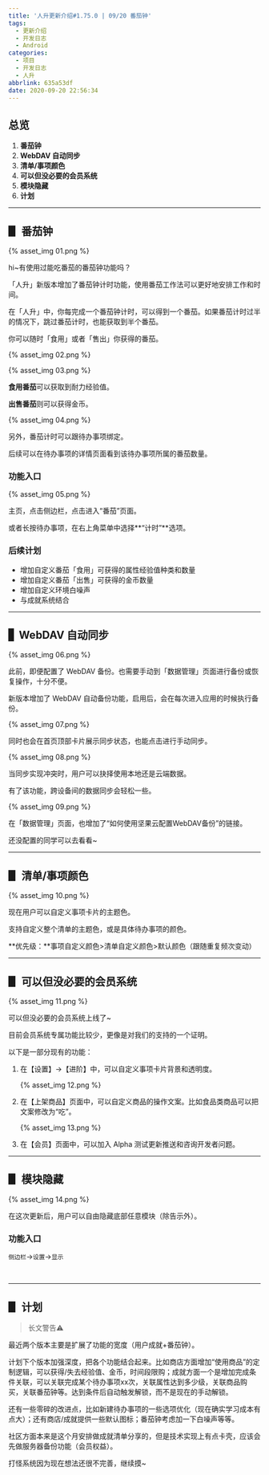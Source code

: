 ```yaml
---
title: '人升更新介绍#1.75.0 | 09/20 番茄钟'
tags:
  - 更新介绍
  - 开发日志
  - Android
categories:
  - 项目
  - 开发日志
  - 人升
abbrlink: 635a53df
date: 2020-09-20 22:56:34
---
```




## 总览

1. **番茄钟**
2. **WebDAV 自动同步**
3. **清单/事项颜色**
4. **可以但没必要的会员系统**
5. **模块隐藏**
6. **计划**

<!-- more -->

---

## ▋ 番茄钟

 {% asset_img 01.png %}

hi~有使用过能吃番茄的番茄钟功能吗？



「人升」新版本增加了番茄钟计时功能，使用番茄工作法可以更好地安排工作和时间。

在「人升」中，你每完成一个番茄钟计时，可以得到一个番茄。如果番茄计时过半的情况下，跳过番茄计时，也能获取到半个番茄。



你可以随时「食用」或者「售出」你获得的番茄。

 {% asset_img 02.png %}

 {% asset_img 03.png %}

**食用番茄**可以获取到耐力经验值。

**出售番茄**则可以获得金币。



 {% asset_img 04.png %}

另外，番茄计时可以跟待办事项绑定。

后续可以在待办事项的详情页面看到该待办事项所属的番茄数量。



### 功能入口

 {% asset_img 05.png %}

主页，点击侧边栏，点击进入“番茄”页面。

或者长按待办事项，在右上角菜单中选择**“计时”**选项。



### 后续计划

- 增加自定义番茄「食用」可获得的属性经验值种类和数量
- 增加自定义番茄「出售」可获得的金币数量
- 增加自定义环境白噪声
- 与成就系统结合

---

## ▋ WebDAV 自动同步

 {% asset_img 06.png %}

此前，即便配置了 WebDAV 备份。也需要手动到「数据管理」页面进行备份或恢复操作，十分不便。

新版本增加了 WebDAV 自动备份功能，启用后，会在每次进入应用的时候执行备份。

 {% asset_img 07.png %}

同时也会在首页顶部卡片展示同步状态，也能点击进行手动同步。

 {% asset_img 08.png %}

当同步实现冲突时，用户可以抉择使用本地还是云端数据。



有了该功能，跨设备间的数据同步会轻松一些。

 {% asset_img 09.png %}

在「数据管理」页面，也增加了“如何使用坚果云配置WebDAV备份”的链接。

还没配置的同学可以去看看~

---

## ▋ 清单/事项颜色

 {% asset_img 10.png %}

现在用户可以自定义事项卡片的主题色。

支持自定义整个清单的主题色，或是具体待办事项的颜色。



**优先级：**事项自定义颜色>清单自定义颜色>默认颜色（跟随重复频次变动）



---

## ▋ 可以但没必要的会员系统

 {% asset_img 11.png %}

可以但没必要的会员系统上线了~

目前会员系统专属功能比较少，更像是对我们的支持的一个证明。



以下是一部分现有的功能：

1. 在【设置】→【进阶】中，可以自定义事项卡片背景和透明度。

    {% asset_img 12.png %}

2. 在【上架商品】页面中，可以自定义商品的操作文案。比如食品类商品可以把文案修改为“吃”。

    {% asset_img 13.png %}

3. 在【会员】页面中，可以加入 Alpha 测试更新推送和咨询开发者问题。



---

## ▋ 模块隐藏

 {% asset_img 14.png %}

在这次更新后，用户可以自由隐藏底部任意模块（除告示外）。



### 功能入口

`侧边栏`→`设置`→`显示`

<br />

---

## ▋ 计划

> 长文警告⚠



最近两个版本主要是扩展了功能的宽度（用户成就+番茄钟）。



计划下个版本加强深度，把各个功能结合起来。比如商店方面增加“使用商品”的定制逻辑，可以获得/失去经验值、金币，时间段限购；成就方面一个是增加完成条件关联，可以关联完成某个待办事项xx次，关联属性达到多少级，关联商品购买，关联番茄钟等。达到条件后自动触发解锁，而不是现在的手动解锁。



还有一些零碎的改进点，比如新建待办事项的一些选项优化（现在确实学习成本有点大）；还有商店/成就提供一些默认图标；番茄钟考虑加一下白噪声等等。



社区方面本来是这个月安排做成就清单分享的，但是技术实现上有点卡壳，应该会先做服务器备份功能（会员权益）。



打怪系统因为现在想法还很不完善，继续摸~